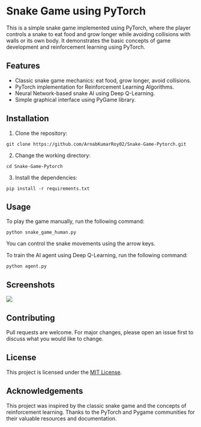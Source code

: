 # Snake Game using PyTorch

This is a simple snake game implemented using PyTorch, where the player controls a snake to eat food and grow longer while avoiding collisions with walls or its own body. It demonstrates the basic concepts of game development and reinforcement learning using PyTorch.

## Features

- Classic snake game mechanics: eat food, grow longer, avoid collisions.
- PyTorch implementation for Reinforcement Learning Algorithms.
- Neural Network-based snake AI using Deep Q-Learning.
- Simple graphical interface using PyGame library.

## Installation

1. Clone the repository:

```shell
git clone https://github.com/ArnabKumarRoy02/Snake-Game-Pytorch.git
```

2. Change the working directory:

```shell
cd Snake-Game-Pytorch
```

3. Install the dependencies:

```shell
pip install -r requirements.txt
```

## Usage

To play the game manually, run the following command:

```shell
python snake_game_human.py
```

You can control the snake movements using the arrow keys.

To train the AI agent using Deep Q-Learning, run the following command:

```shell
python agent.py
```

## Screenshots

<img src="example/reinforcement-learning.gif">

## Contributing

Pull requests are welcome. For major changes, please open an issue first to discuss what you would like to change.

## License

This project is licensed under the [MIT License](LICENSE).

## Acknowledgements

This project was inspired by the classic snake game and the concepts of reinforcement learning. Thanks to the PyTorch and Pygame communities for their valuable resources and documentation.
